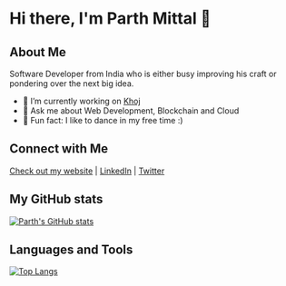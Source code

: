 # Hi there, I'm Parth Mittal 👋

## About Me

Software Developer from India who is either busy improving his craft or pondering over the next big idea.

- 🔭 I’m currently working on [Khoj](https://github.com/marcdhi/Khoj)
- 💬 Ask me about Web Development, Blockchain and Cloud
- 🕺 Fun fact: I like to dance in my free time :)

## Connect with Me

[Check out my website](https://parthmittal.netlify.app/) | 
[LinkedIn](https://www.linkedin.com/in/mittal-parth/) | 
[Twitter](https://twitter.com/mittalparth_/)


## My GitHub stats

[![Parth's GitHub stats](https://github-readme-stats.vercel.app/api?username=mittal-parth&count_private=true&show_icons=true&theme=algolia&include_all_commits=true)](https://github.com/anuraghazra/github-readme-stats)

## Languages and Tools

[![Top Langs](https://github-readme-stats.vercel.app/api/top-langs/?username=mittal-parth&layout=compact)](https://github.com/mittal-parth/github-readme-stats)
